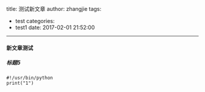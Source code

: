 title: 测试新文章
author: zhangjie
tags:
  - test
categories:
  - test1
date: 2017-02-01 21:52:00
---
#### 新文章测试

##### 标题5
```{python}
#!/usr/bin/python
print("1")
```